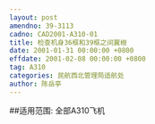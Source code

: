 ```yaml
---
layout: post
amendno: 39-3113
cadno: CAD2001-A310-01
title: 检查机身36框和39框之间翼根
date: 2001-01-31 00:00:00 +0800
effdate: 2001-02-08 00:00:00 +0800
tag: A310
categories: 民航西北管理局适航处
author: 陈岳亭
---
```


##适用范围:
全部A310飞机

